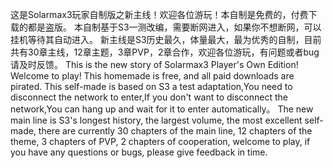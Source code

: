 这是Solarmax3玩家自制版之新主线！欢迎各位游玩！本自制是免费的，付费下载的都是盗版。
本自制基于S3一测改编，需要断网进入，如果你不想断网，可以挂机等待其自动进入。
新主线是S3历史最久，体量最大，最为优秀的自制，目前共有30章主线，12章主题，3章PVP，2章合作，欢迎各位游玩，有问题或者bug请及时反馈。
This is the new story of Solarmax3 Player's Own Edition! Welcome to play! This homemade is free, and all paid downloads are pirated.
This self-made is based on S3 a test adaptation,You need to disconnect the network to enter,If you don't want to disconnect the network,You can hang up and wait for it to enter automatically。
The new main line is S3's longest history, the largest volume, the most excellent self-made, there are currently 30 chapters of the main line, 12 chapters of the theme, 3 chapters of PVP, 2 chapters of cooperation, welcome to play, if you have any questions or bugs, please give feedback in time.
